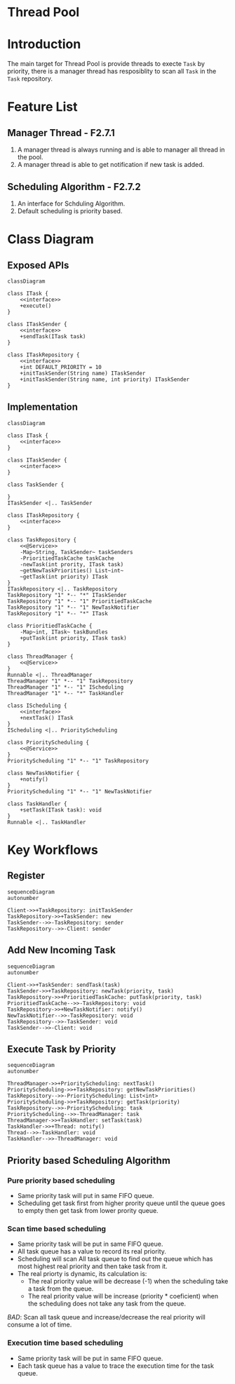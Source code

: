 Thread Pool
======

# Introduction
The main target for Thread Pool is provide threads to execte `Task` by priority, there is a manager thread has resposiblity to scan all `Task` in the `Task` repository.

# Feature List
## Manager Thread - F2.7.1
1. A manager thread is always running and is able to manager all thread in the pool.
2. A manager thread is able to get notification if new task is added.

## Scheduling Algorithm - F2.7.2
1. An interface for Schduling Algorithm.
2. Default scheduling is priority based.
# Class Diagram
## Exposed APIs
```mermaid
classDiagram

class ITask {
	<<interface>>
	+execute()
}

class ITaskSender {
	<<interface>>
	+sendTask(ITask task)
}

class ITaskRepository {
	<<interface>>
	+int DEFAULT_PRIORITY = 10
	+initTaskSender(String name) ITaskSender
	+initTaskSender(String name, int priority) ITaskSender
}
```

## Implementation

```mermaid
classDiagram

class ITask {
	<<interface>>
}

class ITaskSender {
	<<interface>>
}

class TaskSender {
	
}
ITaskSender <|.. TaskSender

class ITaskRepository {
	<<interface>>
}

class TaskRepository {
	<<@Service>>
	-Map~String, TaskSender~ taskSenders
	-PrioritiedTaskCache taskCache
	-newTask(int prority, ITask task)
	~getNewTaskPriorities() List~int~
	~getTask(int priority) ITask
}
ITaskRepository <|.. TaskRepository
TaskRepository "1" *-- "*" ITaskSender
TaskRepository "1" *-- "1" PrioritiedTaskCache
TaskRepository "1" *-- "1" NewTaskNotifier
TaskRepository "1" *-- "*" ITask

class PrioritiedTaskCache {
	-Map~int, ITask~ taskBundles
	+putTask(int priority, ITask task)
}

class ThreadManager {
	<<@Service>>
}
Runnable <|.. ThreadManager
ThreadManager "1" *-- "1" TaskRepository
ThreadManager "1" *-- "1" IScheduling
ThreadManager "1" *-- "*" TaskHandler

class IScheduling {
	<<interface>>
	+nextTask() ITask
}
IScheduling <|.. PriorityScheduling

class PriorityScheduling {
	<<@Service>>
}
PriorityScheduling "1" *-- "1" TaskRepository

class NewTaskNotifier {
	+notify()
}
PriorityScheduling "1" *-- "1" NewTaskNotifier

class TaskHandler {
	+setTask(ITask task): void
}
Runnable <|.. TaskHandler
```
# Key Workflows
## Register
```mermaid
sequenceDiagram
autonumber

Client->>+TaskRepository: initTaskSender
TaskRepository->>+TaskSender: new
TaskSender-->>-TaskRepository: sender
TaskRepository-->>-Client: sender
```

## Add New Incoming Task
```mermaid
sequenceDiagram
autonumber

Client->>+TaskSender: sendTask(task)
TaskSender->>+TaskRepository: newTask(priority, task)
TaskRepository->>+PrioritiedTaskCache: putTask(priority, task)
PrioritiedTaskCache-->>-TaskRepository: void
TaskRepository->>+NewTaskNotifier: notify()
NewTaskNotifier-->>-TaskRepository: void
TaskRepository-->>-TaskSender: void
TaskSender-->>-Client: void
```
## Execute Task by Priority
```mermaid
sequenceDiagram
autonumber

ThreadManager->>+PriorityScheduling: nextTask()
PriorityScheduling->>+TaskRepository: getNewTaskPriorities()
TaskRepository-->>-PriorityScheduling: List<int>
PriorityScheduling->>+TaskRepository: getTask(priority)
TaskRepository-->>-PriorityScheduling: task
PriorityScheduling-->>-ThreadManager: task
ThreadManager->>+TaskHandler: setTask(task)
TaskHandler->>+Thread: notify()
Thread-->>-TaskHandler: void
TaskHandler-->>-ThreadManager: void
```
## Priority based Scheduling Algorithm
### Pure priority based scheduling
* Same priority task will put in same FIFO queue.
* Scheduling get task first from higher prority queue until the queue goes to empty then get task from lower prority queue.

### Scan time based scheduling
* Same priority task will be put in same FIFO queue.
* All task queue has a value to record its real priority.
* Scheduling will scan All task queue to find out the queue which has most highest real priority and then take task from it.
* The real priorty is dynamic, its calculation is:
	* The real priority value will be decrease (-1) when the scheduling take a task from the queue.
	* The real priority value will be increase (priority * coeficient) when the scheduling does not take any task from the queue.

_BAD_: Scan all task queue and increase/decrease the real priority will consume a lot of time.

### Execution time based scheduling
* Same priority task will be put in same FIFO queue.
* Each task queue has a value to trace the execution time for the task queue.